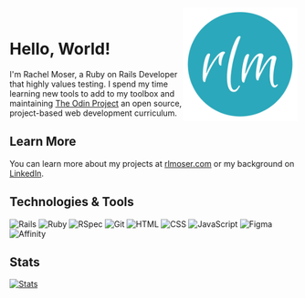 <img src="img/rlm-logo-github.png" alt="rlm logo" align="right" width=auto height="200px"/><br>
# Hello, World!
I'm Rachel Moser, a Ruby on Rails Developer that highly values testing. I spend my time learning new tools to add to my toolbox and maintaining [The Odin Project](https://www.theodinproject.com) an open source, project-based web development curriculum.

## Learn More
You can learn more about my projects at [rlmoser.com](https://rlmoser.com/) or my background on [LinkedIn](https://www.linkedin.com/in/rlmoser99/).

## Technologies & Tools
![Rails](https://img.shields.io/badge/-Ruby_on_Rails-000?style=for-the-badge&logo=ruby-on-rails&logoColor=white&color=2ba8bb)
![Ruby](https://img.shields.io/badge/-Ruby-000?style=for-the-badge&logo=ruby&logoColor=white&color=2ba8bb)
![RSpec](https://img.shields.io/badge/-RSpec-000?style=for-the-badge&logoColor=white&color=2ba8bb)
![Git](https://img.shields.io/badge/-Git-000?style=for-the-badge&logo=git&logoColor=white&color=2ba8bb)
![HTML](https://img.shields.io/badge/-HTML-000?style=for-the-badge&logo=html5&logoColor=white&color=2ba8bb)
![CSS](https://img.shields.io/badge/-CSS-000?style=for-the-badge&logo=css3&logoColor=white&color=2ba8bb)
![JavaScript](https://img.shields.io/badge/-JavaScript-000?style=for-the-badge&logoColor=white&logo=javascript&color=2ba8bb)
![Figma](https://img.shields.io/badge/-Figma-000?style=for-the-badge&logo=figma&logoColor=white&color=2ba8bb)
![Affinity](https://img.shields.io/badge/-Affinity_Designer-000?style=for-the-badge&logo=affinity-designer&logoColor=white&color=2ba8bb)

## Stats
[![Stats](https://github-readme-stats.vercel.app/api?username=rlmoser99&show_icons=true&title_color=6ecfde&text_color=ffffff&icon_color=6ecfde&bg_color=333333&hide_border=true)](https://github.com/anuraghazra/github-readme-stats)
